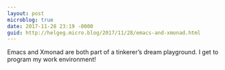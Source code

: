 ```yaml
---
layout: post
microblog: true
date: 2017-11-28 23:19 -0000
guid: http://helgeg.micro.blog/2017/11/28/emacs-and-xmonad.html
---
```

Emacs and Xmonad are both part of a tinkerer’s dream playground. I get to program my work environment!
